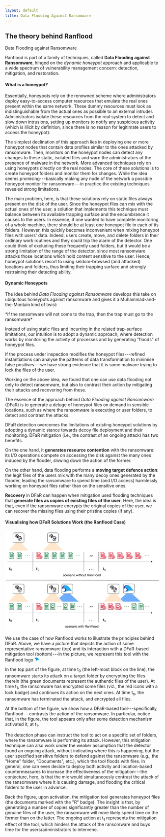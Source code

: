 ```yaml
---
layout: default
title: Data Flooding Against Ransomware
---
```


<div class="container">

<div class="section-title">
  <h2>The theory behind Ranflood</h2>
  <p>Data Flooding against Ransomware</p>
</div>

<section>

<div class="row content" markdown="1">


Ranflood is part of a family of techniques, called **Data Flooding against
Ransomware**, hinged on the *dynamic honeypot* approach and applicable to a
wide spectrum of vulnerability management concern: detection, mitigation, and
restoration.

</div>

<div class="row content" markdown="1">

#### What is a honeypot?

Essentially, honeypots rely on the renowned scheme where administrators deploy
easy-to-access computer resources that emulate the real ones present within the
same network. These dummy resources must look as indistinguishable from the
actual ones as possible to an external intruder. Administrators isolate these
resources from the real system to detect and slow down intrusions, setting up
monitors to notify any suspicious activity (which is illicit by definition,
since there is no reason for legitimate users to access the honeypot). 

The simplest declination of this approach lies in deploying one or more honeypot
nodes that contain data profiles similar to the ones attacked by ransomware.
Then, monitors on the honeypot nodes can detect any changes to these static,
isolated files and warn the administrators of the presence of malware in the
network. More advanced techniques rely on using honeypots directly on the real
nodes. The core of these solutions is to create honeypot folders and monitor
them for changes. While the idea seems promising---basically making any node of
the network a possible honeypot monitor for ransomware---in practice the
existing techniques revealed strong limitations. 

The main problem, here, is that these solutions rely on static files always
present on the disk of the user. Since the honeypot files can mix with the
actual ones of the user, a solution that implements this technique must balance
between its available trapping surface and the encumbrance it causes to the
users. In essence, if one wanted to have complete monitoring of a whole machine,
there should be at least one honeypot file in each of its folders. However, this
quickly becomes inconvenient when mixing honeypot files with users' data.
Indeed, users create, move, and delete folders in their ordinary work routines
and they could trip the alarm of the detector. One could think of excluding
these frequently used folders, but it would be a strong limitation of the range
of the detector, since most ransomware attacks those locations which hold
content sensitive to the user. Hence, honeypot solutions resort to using
seldom-browsed (and attacked) locations and folders, thus limiting their
trapping surface and strongly restraining their detecting ability. 

</div>

<div class="row content" markdown="1">

#### Dynamic Honeypots

The idea behind *Data Flooding against Ransomware* develops this take on ubiquitous
honeypots against ransomware and gives it a Muhammad-and-the-Montain kind of
twist:

<div class="col-8 offset-2 pt-3 pb-1 text-center alert alert-info">
<p class="text-center" markdown="1">*if the ransomware will not come to the trap, then the trap must go to the
ransomware*</p>
</div>

Instead of using static files and incurring in the related trap-surface
limitations, our intuition is to adopt a dynamic approach, where detection works
by monitoring the activity of processes and by generating "floods" of honeypot
files. 

If the process under inspection modifies the honeypot files---refined
instantiations can analyse the patterns of data transformation to minimise false
positives---we have strong evidence that it is some malware trying to lock the
files of the user. 

Working on the above idea, we found that one can use data flooding not only to
detect ransomware, but also to contrast their action by mitigating their attacks
and recovering from these. 

<div class="col-10 offset-1 alert alert-success" markdown="1">

The essence of the approach behind *Data Flooding against Ransomware* (DFaR) is
to generate a deluge of honeypot files on demand in sensible locations, such as
where the ransomware is executing or user folders, to detect and contrast the
attacks. 

DFaR detection overcomes the limitations of existing honeypot solutions by
adopting a dynamic stance towards decoy file deployment and their monitoring.
DFaR mitigation (i.e., the contrast of an ongoing attack) has two benefits. 

On
the one hand, it **generates resource contention** with the ransomware: its I/O
operations compete on accessing the disk against the many ones induced by the
flooder, slowing down the action of the former. 

On the other hand, data flooding performs a **moving target defence action**:
the legit files of the users mix with the many decoy ones generated by the
flooder, leading the ransomware to spend time (and I/O access) harmlessly
working on honeypot files rather than on the sensitive ones. 

**Recovery** in DFaR can happen when mitigation used flooding techniques that
**generate files as copies of existing files of the user**. Here, the idea is that,
even if the ransomware encrypts the original copies of the user, we can recover
the missing files using their pristine copies (if any).
</div>

</div>

<div class="row content" markdown="1">

#### Visualising how DFaR Solutions Work (the Ranflood Case)

  <img class="mx-auto d-block img-fluid" src="/images/scenarii.jpg">

We use the case of how Ranflood works to illustrate the principles behind DFaR.
Above, we have a picture that depicts the action of some
representative ransomware (top) and its interaction with a DFaR-based
mitigation tool (bottom)---in the picture, we represent this tool with the
Ranflood logo ![Ranflood logo](/assets/img/favicon/favicon-16x16.png). 

In the top part of the figure, at time t<sub>0</sub> (the left-most block on the
line), the ransomware starts its attack on a target folder by encrypting the
files therein (the green documents represent the authentic files of the user).
At time t<sub>1</sub>, the ransomware has encrypted some files (viz., the red
icons with a lock badge) and continues its action on the next ones. At time
t<sub>n</sub>, the ransomware has terminated the attack, and encrypted all
files. 

At the bottom of the figure, we show how a DFaR-based tool---specifically,
Ranflood---contrasts the action of the ransomware. In particular, notice that,
in the figure, the tool appears only after some detection mechanism activated
it, at t<sub>1</sub>. 

The detection phase can instruct the tool to act on a specific set of folders,
where the ransomware is performing its attack. However, this mitigation
technique can also work under the weaker assumption that the detector found an
ongoing attack, without indicating where this is happening, but the user
specified sensitive folders to defend against the ransomware (e.g., the "Home"
folder, "Documents", etc.), which the tool floods with files. In general, one
can even decide to deploy both activity and location-based countermeasures to
increase the effectiveness of the mitigation---the conjecture, here, is that the
mix would simultaneously contrast the attack of the ransomware where it is
causing damage, and flooding the critical folders to the user in advance. 

Back the figure, upon activation, the mitigation tool generates honeypot files
(the documents marked with the "R" badge). The insight is that, by generating a
number of copies significantly greater than the number of genuine files of the
user, the ransomware will more likely spend time on the former than on the
latter. The ongoing action at t<sub>1</sub> represents the mitigation effect of
the tool, which hinders the attack of the ransomware and buys time for the
users/administrators to intervene.

</div>
</section> 
